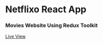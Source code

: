 <h1> Netflixo React App </h1>
<h3>Movies Website Using Redux Toolkit</h3>
</hr>
<a href="https://ziad-ahmed22.github.io/NetflixoReactApp/">Live View</a>
